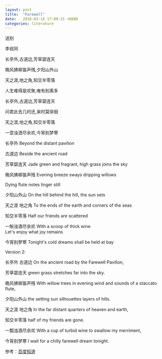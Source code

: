 ```yaml
---
layout: post
title:  "Farewell"
date:   2016-03-16 17:09:31 +0800
categories: literature
---
```


送别

李叔同

长亭外,古道边,芳草碧连天

晚风拂柳笛声残,夕阳山外山

天之涯,地之角,知交半零落

人生难得是欢聚,唯有别离多

长亭外,古道边,芳草碧连天

问君此去几时还,来时莫徘徊

天之涯,地之角,知交半零落

一壶浊洒尽余欢,今宵别梦寒     


长亭外 Beyond the distant pavilion 

古道边 Beside the ancient road 

芳草碧连天 Jade green and fragrant, high grass joins the sky 

晚风拂柳笛声残 Evening breeze sways dripping willows 

Dying flute notes linger still 

夕阳山外山 On the hill behind the hill, the sun sets 

天之涯 地之角 To the ends of the earth and corners of the seas 

知交半零落 Half our friends are scattered 

一斛浊酒尽余欢 With a scoop of thick wine  
Let's enjoy what joy remains 

今宵别梦寒 Tonight's cold dreams shall be held at bay     


Version 2: 

长亭外 古道边 On the ancient road by the Farewell Pavilion, 

芳草碧连天 green grass stretches far into the sky. 

晚风拂柳笛声残 With willow trees in evening wind and sounds of a staccato flute, 

夕阳山外山 the setting sun silhouettes layers of hills. 


天之涯 地之角 In the far distant quarters of heaven and earth, 

知交半零落 half of my friends are gone. 

一瓢浊酒尽余欢 With a cup of turbid wine to swallow my merriment, 

今宵别梦寒 I wait for a chilly farewell dream tonight.


参考：[百度知道](http://zhidao.baidu.com/link?url=rrkWrjXJAQOWjNWJE4-O_m92g1tTYXZKdjMzV_Uj8ZAxOV4uNr9Vodv3la6nAw3NldSbMCfDdMl0-HDNoJl1x_)
